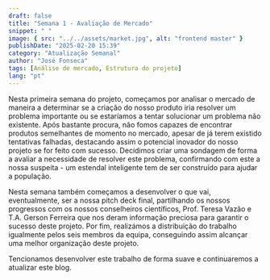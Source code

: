 ```yaml
---
draft: false
title: "Semana 1 - Avaliação de Mercado"
snippet: " "
image: { src: "../../assets/market.jpg", alt: "frontend master" }
publishDate: "2025-02-20 15:39"
category: "Atualização Semanal"
author: "José Fonseca"
tags: [Análise de mercado, Estrutura do projeto]
lang: "pt"
---
```


Nesta primeira semana do projeto, começamos por analisar o mercado de maneira a determinar se a criação do nosso produto iria resolver um problema importante ou se estaríamos a tentar solucionar um problema não existente. Após bastante procura, não fomos capazes de encontrar produtos semelhantes de momento no mercado, apesar de já terem existido tentativas falhadas, destacando assim o potencial inovador do nosso projeto se for feito com sucesso. Decidimos criar uma sondagem de forma a avaliar a necessidade de resolver este problema, confirmando com este a nossa suspeita - um estendal inteligente tem de ser construído para ajudar a população.

Nesta semana também começamos a desenvolver o que vai, eventualmente, ser a nossa pitch deck final, partilhando os nossos progressos com os nossos conselheiros científicos, Prof. Teresa Vazão e T.A. Gerson Ferreira que nos deram informação preciosa para garantir o sucesso deste projeto. Por fim, realizámos a distribuição do trabalho igualmente pelos seis membros da equipa, conseguindo assim alcançar uma melhor organização deste projeto.

Tencionamos desenvolver este trabalho de forma suave e continuaremos a atualizar este blog.
